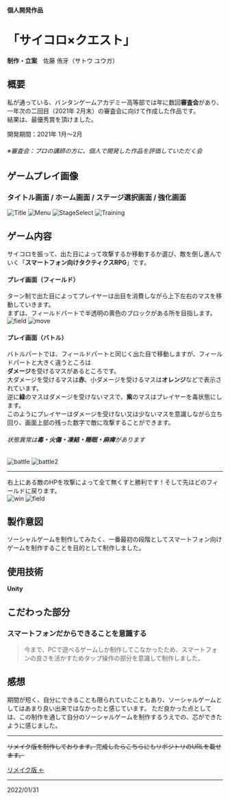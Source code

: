 **個人開発作品**
# 「サイコロ×クエスト」
**制作・立案**　佐藤 侑牙（サトウ ユウガ）

## 概要

私が通っている、バンタンゲームアカデミー高等部では年に数回**審査会**があり、一年次の二回目（2021年 2月末）の審査会に向けて作成した作品です。  
結果は、最優秀賞を頂けました。

開発期間：2021年 1月～2月

###### ※審査会：プロの講師の方に、個人で開発した作品を評価していただく会
## ゲームプレイ画像
### タイトル画面 / ホーム画面 / ステージ選択画面 / 強化画面
![Title](https://user-images.githubusercontent.com/79131217/184511240-6592268f-5509-4855-b3e0-6a25c086d304.PNG)
![Menu](https://user-images.githubusercontent.com/79131217/184511304-c23bf57c-75eb-45ca-999e-7590aec010c1.PNG)
![StageSelect](https://user-images.githubusercontent.com/79131217/184511306-63c8d81d-53da-45a6-8b1b-428b56316e13.PNG)
![Training](https://user-images.githubusercontent.com/79131217/184511308-83333e30-bd78-49ab-9667-902fe4177aae.PNG)

## ゲーム内容
サイコロを振って、出た目によって攻撃するか移動するか選び、敵を倒し進んでいく「**スマートフォン向けタクティクスRPG**」です。
#### プレイ画面（フィールド）
ターン制で出た目によってプレイヤーは出目を消費しながら上下左右のマスを移動していきます。  
まずは、フィールドパートで半透明の黄色のブロックがある所を目指します。  
![field](https://user-images.githubusercontent.com/79131217/184511303-71d27074-36d3-42d2-bf4b-ca31d5d4bbb9.PNG)
![move](https://user-images.githubusercontent.com/79131217/184511305-4918daad-4290-4816-8b1d-4cc5507ac609.PNG)  
#### プレイ画面（バトル）
バトルパートでは、フィールドパートと同じく出た目で移動しますが、フィールドパートと大きく違うところは  
**ダメージ**を受けるマスがあるところです。  
大ダメージを受けるマスは**赤**、小ダメージを受けるマスは**オレンジ**などで表示されています。  
逆に**緑**のマスはダメージを受けないマスで、**紫**のマスはプレイヤーを毒状態にします。  
このようにプレイヤーはダメージを受けない又は少ないマスを意識しながら立ち回り、画面上部の残った数字で敵に攻撃することができます。
###### 状態異常は**毒・火傷・凍結・睡眠・麻痺**があります  
![battle](https://user-images.githubusercontent.com/79131217/184511300-94eedb8e-156a-4ba1-b3de-f67080345934.PNG)
![battle2](https://user-images.githubusercontent.com/79131217/184511302-d81b993b-787c-46cd-96b9-a4c6404f7669.PNG)  
*** 
右上にある敵のHPを攻撃によって全て無くすと勝利です！そして先ほどのフィールドに戻ります。  
![win](https://user-images.githubusercontent.com/79131217/184511309-b9d211f3-466e-4d22-8f3d-fb90fd7773e2.PNG)
![field](https://user-images.githubusercontent.com/79131217/184511303-71d27074-36d3-42d2-bf4b-ca31d5d4bbb9.PNG)

## 製作意図
ソーシャルゲームを制作してみたく、一番最初の段階としてスマートフォン向けゲームを制作することを目的として制作しました。

## 使用技術
**Unity**

## こだわった部分
### スマートフォンだからできることを意識する
>今まで、PCで遊べるゲームしか制作してこなかったため、スマートフォンの良さを活かすためタップ操作の部分を意識して制作しました。

## 感想
期間が短く、自分にできることも限られていたこともあり、ソーシャルゲームとしてはあまり良い出来ではなかったと感じています。
ただ良かった点としては、この制作を通して自分のソーシャルゲームを制作するうえでの、芯ができたように感じました。
***
~~リメイク版を制作しております。完成したらこちらにもリポジトリのURLを載せます。~~ 

[リメイク版 ←](https://github.com/yuuga25/DiceQuest_new)
***
2022/01/31
